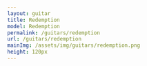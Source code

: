 ```yaml
---
layout: guitar
title: Redemption
model: Redemption
permalink: /guitars/redemption
url: /guitars/redemption
mainImg: /assets/img/guitars/redemption.png
height: 120px
---
```

